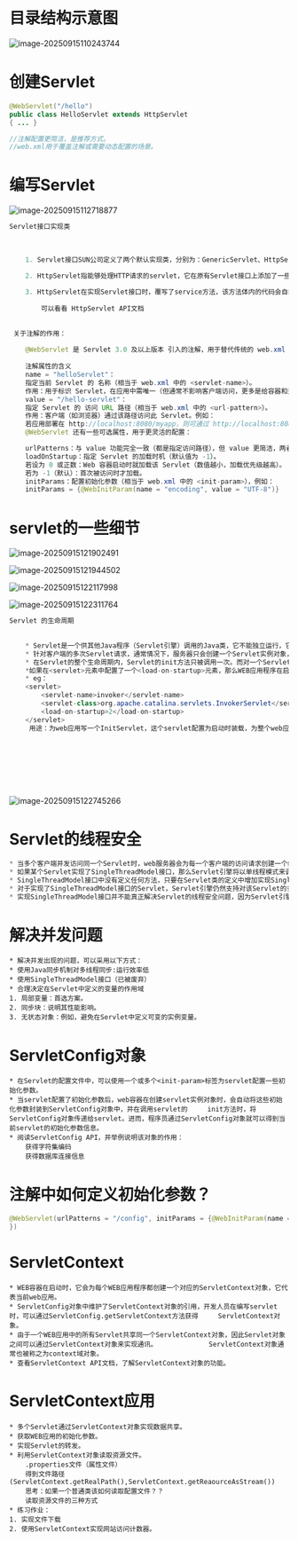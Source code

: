 #  目录结构示意图

![image-20250915110243744](Servlet.assets/image-20250915110243744.png)





# 创建Servlet

```java
@WebServlet("/hello")
public class HelloServlet extends HttpServlet
{ ... }

//注解配置更简洁，是推荐方式。
//web.xml用于覆盖注解或需要动态配置的场景。

```



# 编写Servlet

![image-20250915112718877](Servlet.assets/image-20250915112718877.png)

```java
Servlet接口实现类
    
    
    
    1. Servlet接口SUN公司定义了两个默认实现类，分别为：GenericServlet、HttpServlet。

    2. HttpServlet指能够处理HTTP请求的servlet，它在原有Servlet接口上添加了一些与HTTP协议处理方法，它比Servlet接口的功能更为强大。因		此开发人员在编写Servlet时，通常应继承这个类，而避免直接去实现Servlet接口。
    
    3. HttpServlet在实现Servlet接口时，覆写了service方法，该方法体内的代码会自动判断用户的请求方式，如为GET请求，则调用HttpServlet	   的doGet方法，如为Post请求，则调用doPost方法。因此，开发人员在编写Servlet时，通常只需要覆写doGet或doPost方法，而不要去覆写            service方法。
    
		可以看看 HttpServlet API文档
    
    
 关于注解的作用：
    
    @WebServlet 是 Servlet 3.0 及以上版本 引入的注解，用于替代传统的 web.xml 配置文件，快速将一个 Java 类标记为 Servlet 组件，并指	定其核心配置信息（如访问路径、名称等），让 Web 容器（如 Tomcat）能够识别并管理该 Servlet。
    
    注解属性的含义
    name = "helloServlet"：
    指定当前 Servlet 的 名称（相当于 web.xml 中的 <servlet-name>）。
    作用：用于标识 Servlet，在应用中需唯一（但通常不影响客户端访问，更多是给容器和开发者识别用）。
    value = "/hello-servlet"：
    指定 Servlet 的 访问 URL 路径（相当于 web.xml 中的 <url-pattern>）。
    作用：客户端（如浏览器）通过该路径访问此 Servlet。例如：
    若应用部署在 http://localhost:8080/myapp，则可通过 http://localhost:8080/myapp/hello-servlet 访问该 Servlet。
	@WebServlet 还有一些可选属性，用于更灵活的配置：

    urlPatterns：与 value 功能完全一致（都是指定访问路径），但 value 更简洁，两者不能同时使用。例如：urlPatterns = {"/hello", 		"/hi"} 表示该 Servlet 可通过 /hello 或 /hi 访问。
    loadOnStartup：指定 Servlet 的加载时机（默认值为 -1）。
    若设为 0 或正数：Web 容器启动时就加载该 Servlet（数值越小，加载优先级越高）。
    若为 -1（默认）：首次被访问时才加载。
    initParams：配置初始化参数（相当于 web.xml 中的 <init-param>），例如：
    initParams = {@WebInitParam(name = "encoding", value = "UTF-8")}


```



# servlet的一些细节

![image-20250915121902491](Servlet.assets/image-20250915121902491.png)

![image-20250915121944502](Servlet.assets/image-20250915121944502.png)

![image-20250915122117998](Servlet.assets/image-20250915122117998.png)

![image-20250915122311764](Servlet.assets/image-20250915122311764.png)

~~~java
Servlet 的生命周期
    
    
    * Servlet是一个供其他Java程序（Servlet引擎）调用的Java类，它不能独立运行，它的运行完全由Servlet引擎来控制和调度。
    * 针对客户端的多次Servlet请求，通常情况下，服务器只会创建一个Servlet实例对象，也就是说Servlet实例对象一旦创建，它就会驻留在内存中，为后续的其它请求服务，直至web容器退出，servlet实例对象才会销毁。
    * 在Servlet的整个生命周期内，Servlet的init方法只被调用一次。而对一个Servlet的每次访问请求都导致Servlet引擎调用一次servlet的service方法。对于每次访问请求，Servlet引擎都会创建一个新的HttpServletRequest请求对象和一个新的HttpServletResponse响应对象，然后将这两个对象作为参数传递给它调用的Servlet的service()方法，service方法再根据请求方式分别调用doXXX方法。 
    *如果在<servlet>元素中配置了一个<load-on-startup>元素，那么WEB应用程序在启动时，就会装载并创建Servlet的实例对象、以及调用Servlet实例对象的init()方法。
    * eg：
    <servlet>		
        <servlet-name>invoker</servlet-name>		
        <servlet-class>org.apache.catalina.servlets.InvokerServlet</servlet-class>		
        <load-on-startup>2</load-on-startup>	
    </servlet>
     用途：为web应用写一个InitServlet，这个servlet配置为启动时装载，为整个web应用创建必要的数据库表和数据。
     
        




    
~~~

![image-20250915122745266](Servlet.assets/image-20250915122745266.png)





# Servlet的线程安全

```java
* 当多个客户端并发访问同一个Servlet时，web服务器会为每一个客户端的访问请求创建一个线程，并在这个线程上调用Servlet的service方法，因此service方法内如果访问了同一个资源的话，就有可能引发线程安全问题。
* 如果某个Servlet实现了SingleThreadModel接口，那么Servlet引擎将以单线程模式来调用其service方法。
* SingleThreadModel接口中没有定义任何方法，只要在Servlet类的定义中增加实现SingleThreadModel接口的声明即可。
* 对于实现了SingleThreadModel接口的Servlet，Servlet引擎仍然支持对该Servlet的多线程并发访问，其采用的方式是产生多个Servlet实例对象，并发的每个线程分别调用一个独立的Servlet实例对象。
* 实现SingleThreadModel接口并不能真正解决Servlet的线程安全问题，因为Servlet引擎会创建多个Servlet实例对象，而真正意义上解决多线程安全问题是指一个Servlet实例对象被多个线程同时调用的问题。事实上，在Servlet API 2.4中，已经将SingleThreadModel标记为Deprecated（过时的）。
```



# 解决并发问题

```
* 解决并发出现的问题，可以采用以下方式：
* 使用Java同步机制对多线程同步:运行效率低
* 使用SingleThreadModel接口（已被废弃）
* 合理决定在Servlet中定义的变量的作用域
1. 局部变量：首选方案。
2. 同步块：说明其性能影响。
3. 无状态对象：例如，避免在Servlet中定义可变的实例变量。

```



# ServletConfig对象

```
* 在Servlet的配置文件中，可以使用一个或多个<init-param>标签为servlet配置一些初始化参数。
* 当servlet配置了初始化参数后，web容器在创建servlet实例对象时，会自动将这些初始化参数封装到ServletConfig对象中，并在调用servlet的     init方法时，将ServletConfig对象传递给servlet。进而，程序员通过ServletConfig对象就可以得到当前servlet的初始化参数信息。
* 阅读ServletConfig API，并举例说明该对象的作用：
    获得字符集编码
    获得数据库连接信息

```



# 注解中如何定义初始化参数？

```java
@WebServlet(urlPatterns = "/config", initParams = {@WebInitParam(name = "encoding", value = "UTF-8")
})
```





# ServletContext

```
* WEB容器在启动时，它会为每个WEB应用程序都创建一个对应的ServletContext对象，它代表当前web应用。
* ServletConfig对象中维护了ServletContext对象的引用，开发人员在编写servlet时，可以通过ServletConfig.getServletContext方法获得     ServletContext对象。
* 由于一个WEB应用中的所有Servlet共享同一个ServletContext对象，因此Servlet对象之间可以通过ServletContext对象来实现通讯。             ServletContext对象通常也被称之为context域对象。
* 查看ServletContext API文档，了解ServletContext对象的功能。

```



# ServletContext应用

```
* 多个Servlet通过ServletContext对象实现数据共享。
* 获取WEB应用的初始化参数。
* 实现Servlet的转发。
* 利用ServletContext对象读取资源文件。
    .properties文件（属性文件）
    得到文件路径(ServletContext.getRealPath(),ServletContext.getReaourceAsStream())
    思考：如果一个普通类该如何读取配置文件？？
    读取资源文件的三种方式
* 练习作业：
1. 实现文件下载
2. 使用ServletContext实现网站访问计数器。


```













































```

```

